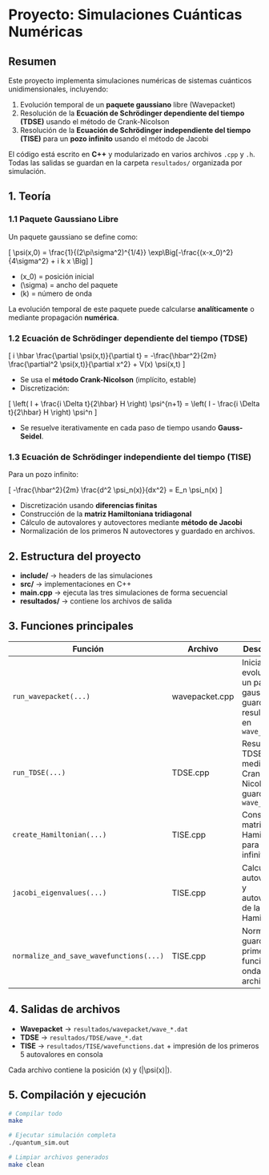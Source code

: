 # Proyecto: Simulaciones Cuánticas Numéricas

## Resumen

Este proyecto implementa simulaciones numéricas de sistemas cuánticos unidimensionales, incluyendo:

1. Evolución temporal de un **paquete gaussiano** libre (Wavepacket)  
2. Resolución de la **Ecuación de Schrödinger dependiente del tiempo (TDSE)** usando el método de Crank-Nicolson  
3. Resolución de la **Ecuación de Schrödinger independiente del tiempo (TISE)** para un **pozo infinito** usando el método de Jacobi

El código está escrito en **C++** y modularizado en varios archivos `.cpp` y `.h`. Todas las salidas se guardan en la carpeta `resultados/` organizada por simulación.



## 1. Teoría

### 1.1 Paquete Gaussiano Libre

Un paquete gaussiano se define como:

\[
\psi(x,0) = \frac{1}{(2\pi\sigma^2)^{1/4}} \exp\Big[-\frac{(x-x_0)^2}{4\sigma^2} + i k x \Big]
\]

- \(x_0\) = posición inicial  
- \(\sigma\) = ancho del paquete  
- \(k\) = número de onda  

La evolución temporal de este paquete puede calcularse **analíticamente** o mediante propagación **numérica**.



### 1.2 Ecuación de Schrödinger dependiente del tiempo (TDSE)

\[
i \hbar \frac{\partial \psi(x,t)}{\partial t} = -\frac{\hbar^2}{2m} \frac{\partial^2 \psi(x,t)}{\partial x^2} + V(x) \psi(x,t)
\]

- Se usa el **método Crank-Nicolson** (implícito, estable)  
- Discretización:

\[
\left( I + \frac{i \Delta t}{2\hbar} H \right) \psi^{n+1} = \left( I - \frac{i \Delta t}{2\hbar} H \right) \psi^n
\]

- Se resuelve iterativamente en cada paso de tiempo usando **Gauss-Seidel**.


### 1.3 Ecuación de Schrödinger independiente del tiempo (TISE)

Para un pozo infinito:

\[
-\frac{\hbar^2}{2m} \frac{d^2 \psi_n(x)}{dx^2} = E_n \psi_n(x)
\]

- Discretización usando **diferencias finitas**  
- Construcción de la **matriz Hamiltoniana tridiagonal**  
- Cálculo de autovalores y autovectores mediante **método de Jacobi**  
- Normalización de los primeros N autovectores y guardado en archivos.



## 2. Estructura del proyecto


- **include/** → headers de las simulaciones  
- **src/** → implementaciones en C++  
- **main.cpp** → ejecuta las tres simulaciones de forma secuencial  
- **resultados/** → contiene los archivos de salida



## 3. Funciones principales

| Función | Archivo | Descripción |
|---------|---------|-------------|
| `run_wavepacket(...)` | wavepacket.cpp | Inicializa y evoluciona un paquete gaussiano, guarda resultados en `wave_*.dat` |
| `run_TDSE(...)` | TDSE.cpp | Resuelve la TDSE mediante Crank-Nicolson, guarda `wave_*.dat` |
| `create_Hamiltonian(...)` | TISE.cpp | Construye la matriz Hamiltoniana para pozo infinito |
| `jacobi_eigenvalues(...)` | TISE.cpp | Calcula autovalores y autovectores de la matriz Hamiltoniana |
| `normalize_and_save_wavefunctions(...)` | TISE.cpp | Normaliza y guarda las primeras N funciones de onda en un archivo |



## 4. Salidas de archivos

- **Wavepacket** → `resultados/wavepacket/wave_*.dat`  
- **TDSE** → `resultados/TDSE/wave_*.dat`  
- **TISE** → `resultados/TISE/wavefunctions.dat` + impresión de los primeros 5 autovalores en consola  

Cada archivo contiene la posición \(x\) y \(|\psi(x)|\).


## 5. Compilación y ejecución

```bash
# Compilar todo
make

# Ejecutar simulación completa
./quantum_sim.out

# Limpiar archivos generados
make clean
